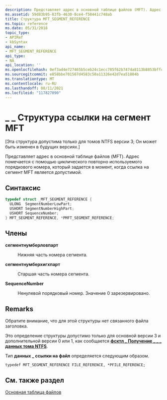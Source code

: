 ```yaml
---
description: Представляет адрес в основной таблице файлов (MFT). Адрес помечается с помощью циклического повторно используемого порядкового номера, который задается в момент, когда ссылка на сегмент MFT является допустимой.
ms.assetid: 59d83b95-83fb-4630-8ce4-f58441c748ab
title: Структура MFT_SEGMENT_REFERENCE
ms.topic: reference
ms.date: 05/31/2018
topic_type:
- APIRef
- kbSyntax
api_name:
- MFT_SEGMENT_REFERENCE
api_type:
- NA
api_location: ''
ms.openlocfilehash: 0ef3ad4e727465b5ceb24c1ecc785f62b747da8113b8853bffc3431604089066
ms.sourcegitcommit: e858bbe701567d4583c50a11326e42d7ea51804b
ms.translationtype: MT
ms.contentlocale: ru-RU
ms.lasthandoff: 08/11/2021
ms.locfileid: "117827090"
---
```

# <a name="mft_segment_reference-structure"></a>\_ \_ Структура ссылки на сегмент MFT

\[Эта структура допустима только для томов NTFS версии 3; Он может быть изменен в будущих версиях.\]

Представляет адрес в основной таблице файлов (MFT). Адрес помечается с помощью циклического повторно используемого порядкового номера, который задается в момент, когда ссылка на сегмент MFT является допустимой.

## <a name="syntax"></a>Синтаксис


```C++
typedef struct _MFT_SEGMENT_REFERENCE {
  ULONG  SegmentNumberLowPart;
  USHORT SegmentNumberHighPart;
  USHORT SequenceNumber;
} MFT_SEGMENT_REFERENCE, *PMFT_SEGMENT_REFERENCE;
```



## <a name="members"></a>Члены

<dl> <dt>

**сегментнумберловпарт**
</dt> <dd>

Нижняя часть номера сегмента.

</dd> <dt>

**сегментнумберхигхпарт**
</dt> <dd>

Старшая часть номера сегмента.

</dd> <dt>

**SequenceNumber**
</dt> <dd>

Ненулевой порядковый номер. Значение 0 зарезервировано.

</dd> </dl>

## <a name="remarks"></a>Remarks

Обратите внимание, что для этой структуры нет связанного файла заголовка.

Это определение структуры допустимо только для основной версии 3 и дополнительной версии 0 или 1, как сообщается [**фсктл \_ Получение \_ \_ \_ данных тома NTFS**](/windows/win32/api/winioctl/ni-winioctl-fsctl_get_ntfs_volume_data).

Тип **данных \_ ссылки на файл** определяется следующим образом.

``` syntax
typedef MFT_SEGMENT_REFERENCE FILE_REFERENCE, *PFILE_REFERENCE;
```

## <a name="see-also"></a>См. также раздел

<dl> <dt>

[Основная таблица файлов](master-file-table.md)
</dt> </dl>

 

 
